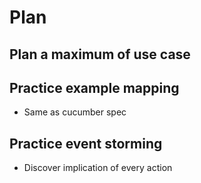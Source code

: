 # Plan

## Plan a maximum of use case

## Practice example mapping
- Same as cucumber spec

## Practice event storming
- Discover implication of every action
